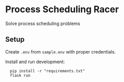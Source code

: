 # Process Scheduling Racer

Solve process scheduling problems

## Setup

Create `.env` from `sample.env` with proper credentials.

Install and run development:

      pip install -r "requirements.txt"
      flask run